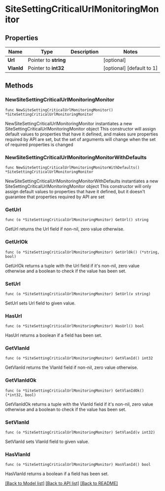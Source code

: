# SiteSettingCriticalUrlMonitoringMonitor

## Properties

Name | Type | Description | Notes
------------ | ------------- | ------------- | -------------
**Url** | Pointer to **string** |  | [optional] 
**VlanId** | Pointer to **int32** |  | [optional] [default to 1]

## Methods

### NewSiteSettingCriticalUrlMonitoringMonitor

`func NewSiteSettingCriticalUrlMonitoringMonitor() *SiteSettingCriticalUrlMonitoringMonitor`

NewSiteSettingCriticalUrlMonitoringMonitor instantiates a new SiteSettingCriticalUrlMonitoringMonitor object
This constructor will assign default values to properties that have it defined,
and makes sure properties required by API are set, but the set of arguments
will change when the set of required properties is changed

### NewSiteSettingCriticalUrlMonitoringMonitorWithDefaults

`func NewSiteSettingCriticalUrlMonitoringMonitorWithDefaults() *SiteSettingCriticalUrlMonitoringMonitor`

NewSiteSettingCriticalUrlMonitoringMonitorWithDefaults instantiates a new SiteSettingCriticalUrlMonitoringMonitor object
This constructor will only assign default values to properties that have it defined,
but it doesn't guarantee that properties required by API are set

### GetUrl

`func (o *SiteSettingCriticalUrlMonitoringMonitor) GetUrl() string`

GetUrl returns the Url field if non-nil, zero value otherwise.

### GetUrlOk

`func (o *SiteSettingCriticalUrlMonitoringMonitor) GetUrlOk() (*string, bool)`

GetUrlOk returns a tuple with the Url field if it's non-nil, zero value otherwise
and a boolean to check if the value has been set.

### SetUrl

`func (o *SiteSettingCriticalUrlMonitoringMonitor) SetUrl(v string)`

SetUrl sets Url field to given value.

### HasUrl

`func (o *SiteSettingCriticalUrlMonitoringMonitor) HasUrl() bool`

HasUrl returns a boolean if a field has been set.

### GetVlanId

`func (o *SiteSettingCriticalUrlMonitoringMonitor) GetVlanId() int32`

GetVlanId returns the VlanId field if non-nil, zero value otherwise.

### GetVlanIdOk

`func (o *SiteSettingCriticalUrlMonitoringMonitor) GetVlanIdOk() (*int32, bool)`

GetVlanIdOk returns a tuple with the VlanId field if it's non-nil, zero value otherwise
and a boolean to check if the value has been set.

### SetVlanId

`func (o *SiteSettingCriticalUrlMonitoringMonitor) SetVlanId(v int32)`

SetVlanId sets VlanId field to given value.

### HasVlanId

`func (o *SiteSettingCriticalUrlMonitoringMonitor) HasVlanId() bool`

HasVlanId returns a boolean if a field has been set.


[[Back to Model list]](../README.md#documentation-for-models) [[Back to API list]](../README.md#documentation-for-api-endpoints) [[Back to README]](../README.md)


